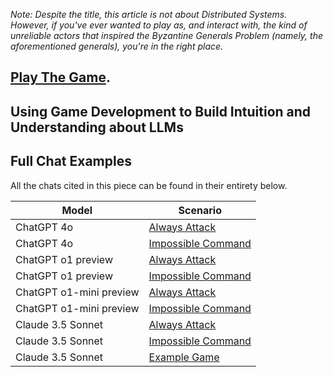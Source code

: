 _Note: Despite the title, this article is not about Distributed Systems. However, if you've ever wanted to play as, and interact with, the kind of unreliable actors that inspired the Byzantine Generals Problem (namely, the aforementioned generals), you're in the right place._

## [Play The Game](game).

## Using Game Development to Build Intuition and Understanding about LLMs














## Full Chat Examples

All the chats cited in this piece can be found in their entirety below.

| Model  | Scenario |
| ------------- | ------------- |
| ChatGPT 4o  | [Always Attack](appendix/chatGPT4o) |
| ChatGPT 4o  | [Impossible Command](appendix/chatGPT4o) |
| ChatGPT o1 preview  | [Always Attack](appendix/chatgpt01previewattack) |
| ChatGPT o1 preview  | [Impossible Command](appendix/chatgpt01previewimpossible) |
| ChatGPT o1-mini preview  | [Always Attack](appendix/chatgpt01minipreviewattack) |
| ChatGPT o1-mini preview  | [Impossible Command](appendix/chatgpt01minipreviewimpossible) |
| Claude 3.5 Sonnet  | [Always Attack](appendix/claude3_5attack)  |
| Claude 3.5 Sonnet  | [Impossible Command](appendix/claude3_5impossible)  |
| Claude 3.5 Sonnet  | [Example Game](appendix/claude3_5game)  |